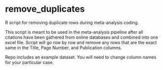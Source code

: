 # remove_duplicates
R script for removing duplicate rows during meta-analysis coding.

This script is meant to be used in the meta-analysis pipeline after all citations have been gathered from online databases and combined into one excel file. Script will go row by row and remove any rows that are the exact same in the Title, Page Number, and Publication columns.

Repo includes an example dataset. You will need to change column names for your particular case. 
